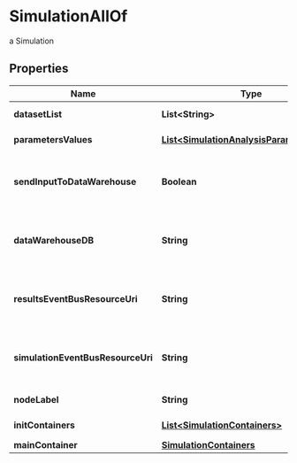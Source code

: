 

# SimulationAllOf

a Simulation

## Properties

Name | Type | Description | Notes
------------ | ------------- | ------------- | -------------
**datasetList** | **List&lt;String&gt;** | the list of Dataset Id associated to this Analysis |  [optional] [readonly]
**parametersValues** | [**List&lt;SimulationAnalysisParameterValue&gt;**](SimulationAnalysisParameterValue.md) | the list of Simulator Analysis parameters values |  [optional] [readonly]
**sendInputToDataWarehouse** | **Boolean** | whether or not the Dataset values and the input parameters values are send to the DataWarehouse prior to Simulation Run |  [optional] [readonly]
**dataWarehouseDB** | **String** | the DataWarehouse database name to send data if sendInputToDataWarehouse is set |  [optional]
**resultsEventBusResourceUri** | **String** | the event bus which receive Workspace Simulation results messages. Message won&#39;t be send if this is not set |  [optional]
**simulationEventBusResourceUri** | **String** | the event bus which receive Workspace Simulation events messages. Message won&#39;t be send if this is not set |  [optional]
**nodeLabel** | **String** | the node label request |  [optional] [readonly]
**initContainers** | [**List&lt;SimulationContainers&gt;**](SimulationContainers.md) | the list of init containers |  [optional] [readonly]
**mainContainer** | [**SimulationContainers**](SimulationContainers.md) |  |  [optional]



